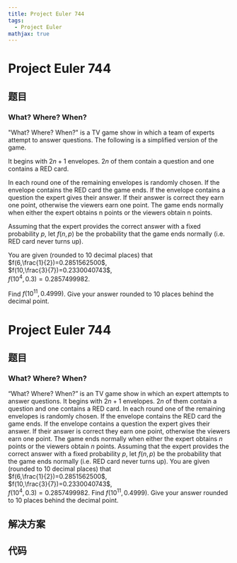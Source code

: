 ```yaml
---
title: Project Euler 744
tags:
  - Project Euler
mathjax: true
---
```

<escape><!-- more --></escape>
    
# Project Euler 744
## 题目
### What? Where? When?

"What? Where? When?" is a TV game show in which a team of experts attempt to answer questions. The following is a simplified version of the game.

It begins with $2n+1$ envelopes. $2n$ of them contain a question and one contains a RED card.

In each round one of the remaining envelopes is randomly chosen. If the envelope contains the RED card the game ends. If the envelope contains a question the expert gives their answer. If their answer is correct they earn one point, otherwise the viewers earn one point. The game ends normally when either the expert obtains n points or the viewers obtain n points.

Assuming that the expert provides the correct answer with a fixed probability $p$, let $f(n,p)$ be the probability that the game ends normally (i.e. RED card never turns up).

You are given (rounded to 10 decimal places) that<br />
$f(6,\frac{1}{2})=0.2851562500$,<br />
$f(10,\frac{3}{7})=0.2330040743$,<br />
$f(10^4,0.3)=0.2857499982$.


Find $f(10^{11},0.4999)$. Give your answer rounded to 10 places behind the decimal point.


# Project Euler 744
## 题目
### What? Where? When?

“What? Where? When?” is an TV game show in which an expert attempts to answer questions.
It begins with $2n+1$ envelopes. $2n$ of them contain a question and one contains a RED card.
In each round one of the remaining envelopes is randomly chosen. If the envelope contains the RED card the game ends. If the envelope contains a question the expert gives their answer. If their answer is correct they earn one point, otherwise the viewers earn one point. The game ends normally when either the expert obtains $n$ points or the viewers obtain $n$ points.
Assuming that the expert provides the correct answer with a fixed probability $p$, let $f(n,p)$ be the probability that the game ends normally (i.e. RED card never turns up).
You are given (rounded to $10$ decimal places) that<br>$f(6,\frac{1}{2})=0.2851562500$,<br>$f(10,\frac{3}{7})=0.2330040743$,<br>$f(10^4,0.3)=0.2857499982$.
Find $f(10^{11},0.4999)$. Give your answer rounded to $10$ places behind the decimal point.


## 解决方案


## 代码


